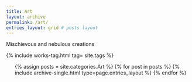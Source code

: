 ```yaml
---
title: Art
layout: archive
permalink: /art/
entries_layout: grid # posts layout
---
```

<body oncontextmenu="return false;">
Mischievous and nebulous creations

{% include works-tag.html tag= site.tags %}

<!--posts-->
<ul>
{% assign posts = site.categories.Art %}
{% for post in posts %} 
    {% include archive-single.html type=page.entries_layout %} 
{% endfor %}
</ul>
<br/>
</body>